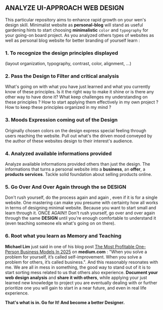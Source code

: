 ## ANALYZE UI-APPROACH WEB DESIGN

This particular repository aims to enhance rapid growth on your wen's design skill. Minimalist website as **personal-blog** will stand as useful gardening hints to start choosing **minimalistic** `color` and `typography` for your going-on board project. As you analyzed others types of websites as well as personal blog website for better branding of yourself learn :

### 1. To recognize the design principles displayed

(layout organization, typography, contrast, color, alignment, ...)

### 2. Pass the Design to Filter and critical analysis

What's going on with what you have just learned and what you currently know of these principles. Is it the right way to make it shine or is there any other way to have done it? What keep challenges my understanding on these principles ? How to start applying them effectively in my own project ? How to keep these principles organized in my mind ?

### 3. Moods Expression coming out of the Design

Originally chosen colors on the design express special feeling through users reaching the website. Pull out what's the driven mood conveyed by the author of these websites design to their interest's audience.

### 4. Analyzed available informations provided

Analyze available informations provided others than just the design. The informations that turns a personal website into a **business**, an **offer**, a **products services**. Tackle solid foundation about selling products online.

### 5. Go Over And Over Again through the se **DESIGN**

Don't rush yourself, do the process again and again , even if it is for a single website. One mastering can make you presume with certainty how all works in terms of designing minimal website. Because you want to start small and learn through it. ONCE AGAIN!! Don't rush yourself, go over and over again through the same **DESIGN** until you're enough comfortable to understand it (even teaching someone els what's going on on there).

### 6. Root what you learn as Memory and Teaching

**Michael Lim** just said in one of his blog post [The Most Profitable One-Person Business Models In 2025](https://medium.com/practice-in-public/the-most-profitable-one-person-business-models-in-2025-f19bf5846621) on **medium.com** :
"When you solve a problem for yourself, it’s called self-improvement. When you solve a problem for others, it’s called business.". And this reasonably resonates with me. We are all in mess in something, the good way to stand out of it is to start sorting mess related to us that others also experience. **Document your web design analysis** and **share it with others**, while applying your just learned new knowledge to project you are eventually dealing with or further prioritize one you will gain to start in a near future, and even in real life experience.

**That's what is in. Go for It! And become a better Designer.**
